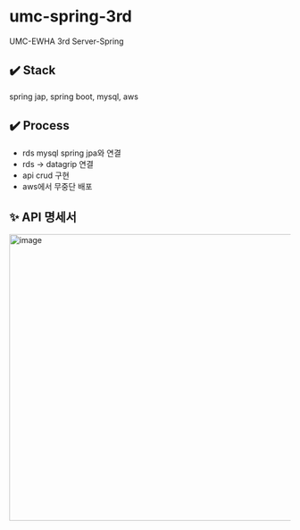# umc-spring-3rd
UMC-EWHA 3rd Server-Spring

## ✔️ Stack
spring jap, spring boot, mysql, aws

## ✔️ Process
* rds mysql spring jpa와 연결
* rds -> datagrip 연결
* api crud 구현
* aws에서 무중단 배포


## ✨ API 명세서
<img width="513" alt="image" src="https://user-images.githubusercontent.com/81394850/201586593-2929b128-aed1-4747-bdb5-9b7cfb0cb41c.png">

